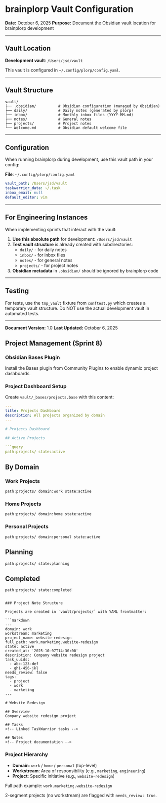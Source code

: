# brainplorp Vault Configuration

**Date:** October 6, 2025
**Purpose:** Document the Obsidian vault location for brainplorp development

---

## Vault Location

**Development vault**: `/Users/jsd/vault`

This vault is configured in `~/.config/plorp/config.yaml`.

---

## Vault Structure

```
vault/
├── .obsidian/          # Obsidian configuration (managed by Obsidian)
├── daily/              # Daily notes (generated by plorp)
├── inbox/              # Monthly inbox files (YYYY-MM.md)
├── notes/              # General notes
├── projects/           # Project notes
└── Welcome.md          # Obsidian default welcome file
```

---

## Configuration

When running brainplorp during development, use this vault path in your config:

**File**: `~/.config/plorp/config.yaml`

```yaml
vault_path: /Users/jsd/vault
taskwarrior_data: ~/.task
inbox_email: null
default_editor: vim
```

---

## For Engineering Instances

When implementing sprints that interact with the vault:

1. **Use this absolute path** for development: `/Users/jsd/vault`
2. **Test vault structure** is already created with subdirectories:
   - `daily/` - for daily notes
   - `inbox/` - for inbox files
   - `notes/` - for general notes
   - `projects/` - for project notes
3. **Obsidian metadata** in `.obsidian/` should be ignored by brainplorp code

---

## Testing

For tests, use the `tmp_vault` fixture from `conftest.py` which creates a temporary vault structure. Do NOT use the actual development vault in automated tests.

---

**Document Version:** 1.0
**Last Updated:** October 6, 2025

## Project Management (Sprint 8)

### Obsidian Bases Plugin

Install the Bases plugin from Community Plugins to enable dynamic project dashboards.

### Project Dashboard Setup

Create `vault/_bases/projects.base` with this content:

```yaml
---
title: Projects Dashboard
description: All projects organized by domain
---

# Projects Dashboard

## Active Projects

```query
path:projects/ state:active
```

## By Domain

### Work Projects
```query
path:projects/ domain:work state:active
```

### Home Projects
```query
path:projects/ domain:home state:active
```

### Personal Projects
```query
path:projects/ domain:personal state:active
```

## Planning
```query
path:projects/ state:planning
```

## Completed
```query
path:projects/ state:completed
```
```

### Project Note Structure

Projects are created in `vault/projects/` with YAML frontmatter:

```markdown
---
domain: work
workstream: marketing
project_name: website-redesign
full_path: work.marketing.website-redesign
state: active
created_at: '2025-10-07T14:30:00'
description: Company website redesign project
task_uuids:
  - abc-123-def
  - ghi-456-jkl
needs_review: false
tags:
  - project
  - work
  - marketing
---

# Website Redesign

## Overview
Company website redesign project

## Tasks
<!-- Linked TaskWarrior tasks -->

## Notes
<!-- Project documentation -->
```

### Project Hierarchy

- **Domain**: `work` / `home` / `personal` (top-level)
- **Workstream**: Area of responsibility (e.g., `marketing`, `engineering`)
- **Project**: Specific initiative (e.g., `website-redesign`)

Full path example: `work.marketing.website-redesign`

2-segment projects (no workstream) are flagged with `needs_review: true`.

